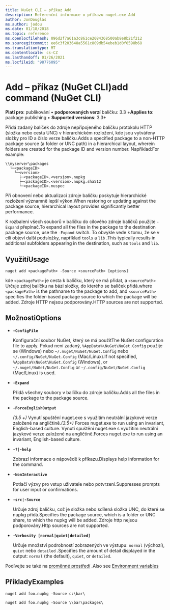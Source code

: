 ```yaml
---
title: NuGet CLI – příkaz Add
description: Referenční informace o příkazu nuget.exe Add
author: JonDouglas
ms.author: jodou
ms.date: 01/18/2018
ms.topic: reference
ms.openlocfilehash: 096d2f7a61a3c861ce2084368500ab8e8b21f212
ms.sourcegitcommit: ee6c3f203648a5561c809db54ebeb1d0f0598b68
ms.translationtype: MT
ms.contentlocale: cs-CZ
ms.lasthandoff: 01/26/2021
ms.locfileid: "98776095"
---
```

# <a name="add-command-nuget-cli"></a><span data-ttu-id="42b88-103">Add – příkaz (NuGet CLI)</span><span class="sxs-lookup"><span data-stu-id="42b88-103">add command (NuGet CLI)</span></span>

<span data-ttu-id="42b88-104">**Platí pro**: publikování &bullet; **podporovaných verzí** balíčku: 3.3 +</span><span class="sxs-lookup"><span data-stu-id="42b88-104">**Applies to**: package publishing &bullet; **Supported versions**: 3.3+</span></span>

<span data-ttu-id="42b88-105">Přidá zadaný balíček do zdroje nepřipojeného balíčku protokolu HTTP (složka nebo cesta UNC) v hierarchickém rozložení, kde jsou vytvářeny složky pro ID a číslo verze balíčku.</span><span class="sxs-lookup"><span data-stu-id="42b88-105">Adds a specified package to a non-HTTP package source (a folder or UNC path) in a hierarchical layout, wherein folders are created for the package ID and version number.</span></span> <span data-ttu-id="42b88-106">Například:</span><span class="sxs-lookup"><span data-stu-id="42b88-106">For example:</span></span>

```
\\myserver\packages
  └─<packageID>
    └─<version>
      ├─<packageID>.<version>.nupkg
      ├─<packageID>.<version>.nupkg.sha512
      └─<packageID>.nuspec
```

<span data-ttu-id="42b88-107">Při obnovení nebo aktualizaci zdroje balíčku poskytuje hierarchické rozložení významně lepší výkon.</span><span class="sxs-lookup"><span data-stu-id="42b88-107">When restoring or updating against the package source, hierarchical layout provides significantly better performance.</span></span>

<span data-ttu-id="42b88-108">K rozbalení všech souborů v balíčku do cílového zdroje balíčků použijte `-Expand` přepínač.</span><span class="sxs-lookup"><span data-stu-id="42b88-108">To expand all the files in the package to the destination package source, use the `-Expand` switch.</span></span> <span data-ttu-id="42b88-109">To obvykle vede k tomu, že se v cíli objeví další podsložky, například `tools` a `lib` .</span><span class="sxs-lookup"><span data-stu-id="42b88-109">This typically results in additional subfolders appearing in the destination, such as `tools` and `lib`.</span></span>

## <a name="usage"></a><span data-ttu-id="42b88-110">Využití</span><span class="sxs-lookup"><span data-stu-id="42b88-110">Usage</span></span>

```cli
nuget add <packagePath> -Source <sourcePath> [options]
```

<span data-ttu-id="42b88-111">kde `<packagePath>` je cesta k balíčku, který se má přidat, a `<sourcePath>` Určuje zdroj balíčku na bázi složky, do kterého se balíček přidá.</span><span class="sxs-lookup"><span data-stu-id="42b88-111">where `<packagePath>` is the pathname to the package to add, and `<sourcePath>` specifies the folder-based package source to which the package will be added.</span></span> <span data-ttu-id="42b88-112">Zdroje HTTP nejsou podporovány.</span><span class="sxs-lookup"><span data-stu-id="42b88-112">HTTP sources are not supported.</span></span>

## <a name="options"></a><span data-ttu-id="42b88-113">Možnosti</span><span class="sxs-lookup"><span data-stu-id="42b88-113">Options</span></span>

- **`-ConfigFile`**

  <span data-ttu-id="42b88-114">Konfigurační soubor NuGet, který se má použít</span><span class="sxs-lookup"><span data-stu-id="42b88-114">The NuGet configuration file to apply.</span></span> <span data-ttu-id="42b88-115">Pokud není zadaný, `%AppData%\NuGet\NuGet.Config` použije se (Windows) nebo `~/.nuget/NuGet/NuGet.Config` nebo `~/.config/NuGet/NuGet.Config` (Mac/Linux).</span><span class="sxs-lookup"><span data-stu-id="42b88-115">If not specified, `%AppData%\NuGet\NuGet.Config` (Windows), or `~/.nuget/NuGet/NuGet.Config` or `~/.config/NuGet/NuGet.Config` (Mac/Linux) is used.</span></span>

- **`-Expand`**

  <span data-ttu-id="42b88-116">Přidá všechny soubory v balíčku do zdroje balíčku.</span><span class="sxs-lookup"><span data-stu-id="42b88-116">Adds all the files in the package to the package source.</span></span>

- **`-ForceEnglishOutput`**

  <span data-ttu-id="42b88-117">*(3.5 +)* Vynutí spuštění nuget.exe s využitím neutrální jazykové verze založené na angličtině.</span><span class="sxs-lookup"><span data-stu-id="42b88-117">*(3.5+)* Forces nuget.exe to run using an invariant, English-based culture.</span></span>
<span data-ttu-id="42b88-118">Vynutí spuštění nuget.exe s využitím neutrální jazykové verze založené na angličtině.</span><span class="sxs-lookup"><span data-stu-id="42b88-118">Forces nuget.exe to run using an invariant, English-based culture.</span></span>

- **`-?|-help`**

  <span data-ttu-id="42b88-119">Zobrazí informace o nápovědě k příkazu.</span><span class="sxs-lookup"><span data-stu-id="42b88-119">Displays help information for the command.</span></span>

- **`-NonInteractive`**

  <span data-ttu-id="42b88-120">Potlačí výzvy pro vstup uživatele nebo potvrzení.</span><span class="sxs-lookup"><span data-stu-id="42b88-120">Suppresses prompts for user input or confirmations.</span></span>

- **`-src|-Source`**

   <span data-ttu-id="42b88-121">Určuje zdroj balíčku, což je složka nebo sdílená složka UNC, do které se nupkg přidá.</span><span class="sxs-lookup"><span data-stu-id="42b88-121">Specifies the package source, which is a folder or UNC share, to which the nupkg will be added.</span></span> <span data-ttu-id="42b88-122">Zdroje http nejsou podporovány.</span><span class="sxs-lookup"><span data-stu-id="42b88-122">Http sources are not supported.</span></span>

- **`-Verbosity [normal|quiet|detailed]`**

  <span data-ttu-id="42b88-123">Určuje množství podrobností zobrazených ve výstupu: `normal` (výchozí), `quiet` nebo `detailed` .</span><span class="sxs-lookup"><span data-stu-id="42b88-123">Specifies the amount of detail displayed in the output: `normal` (the default), `quiet`, or `detailed`.</span></span>

<span data-ttu-id="42b88-124">Podívejte se také na [proměnné prostředí](cli-ref-environment-variables.md) .</span><span class="sxs-lookup"><span data-stu-id="42b88-124">Also see [Environment variables](cli-ref-environment-variables.md)</span></span>

## <a name="examples"></a><span data-ttu-id="42b88-125">Příklady</span><span class="sxs-lookup"><span data-stu-id="42b88-125">Examples</span></span>

```cli
nuget add foo.nupkg -Source c:\bar\

nuget add foo.nupkg -Source \\bar\packages\
```
